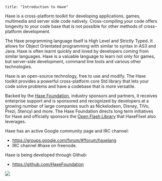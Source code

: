 ```
title: "Introduction to Haxe"
```
Haxe is a cross-platform toolkit for developing applications, games, multimedia and server side code natively. Cross-compiling your code offers longevity to your code base that is not possible for other methods of cross-platform development.

The Haxe programming language itself is High Level and Strictly Typed. It allows for Object Orientated programming with similar to syntax in AS3 and Java. Haxe is often learnt quickly and loved by developers coming from similar languages. Haxe is a valuable language to learn not only for games, but server-side development, command line tools and various other technologies.

Haxe is an open-source technology, free to use and modify. The Haxe toolkit provides a powerful cross-platform core Std library that lets your code solve problems and have a codebase that is more versatile.

Backed by the [Haxe Foundation](http://www.haxe-foundation.org), industry sponsors and partners, it receives enterprise support and is sponsored and recognized by developers at a growing number of large companies such as Nickelodeon, Disney, TiVo, Prezi, Stencyl and more. The Haxe Foundation directs long term initiatives for Haxe and officially sponsors the [Open Flash Library](http://www.openfl.org) that HaxeFlixel also leverages.

Haxe has an active Google community page and IRC channel:

*   https://groups.google.com/forum/#!forum/haxelang
*   IRC channel #haxe on freenode. 

Haxe is being developed through Github:

*   https://github.com/HaxeFoundation

[![](/images/haxe-logo.png)](http://haxe.org)
